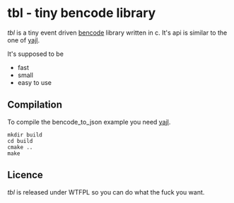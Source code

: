 tbl - tiny bencode library
==========================
*tbl* is a tiny event driven [bencode] library written in c. It's api is
similar to the one of [yajl].

It's supposed to be

* fast
* small
* easy to use

Compilation
-----------
To compile the bencode_to_json example you need [yajl].

	mkdir build
	cd build
	cmake ..
	make

Licence
-------
*tbl* is released under WTFPL so you can do what the fuck you want.

[bencode]: (http://en.wikipedia.org/wiki/Bencode)
[yajl]: (http://github.com/lloyd/yajl)
